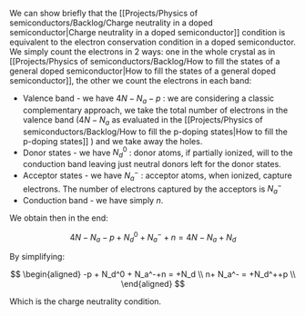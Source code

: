 We can show briefly that the [[Projects/Physics of semiconductors/Backlog/Charge neutrality in a doped semiconductor|Charge neutrality in a doped semiconductor]] condition is equivalent to the electron conservation condition in a doped semiconductor.
We simply count the electrons in 2 ways: one in the whole crystal as in [[Projects/Physics of semiconductors/Backlog/How to fill the states of a general doped semiconductor|How to fill the states of a general doped semiconductor]], the other we count the electrons in each band:
-  Valence band -  we have $4N - N_a -p$ : we are considering a classic complementary approach, we take the total number of electrons in the valence band ($4N-N_a$ as evaluated in the [[Projects/Physics of semiconductors/Backlog/How to fill the p-doping states|How to fill the p-doping states]] ) and we take away the holes.
-  Donor states - we have $N_d^0$ : donor atoms, if partially ionized, will to the conduction band leaving just neutral donors left for the donor states.
-  Acceptor states - we have $N_a^-$ : acceptor atoms, when ionized, capture electrons. The number of electrons captured by the acceptors is $N_a^-$
-  Conduction band - we have simply $n$.

We obtain then in the end:

$$4N - N_a -p + N_d^0 + N_a^- +n = 4N-N_a+N_d$$

By simplifying:

$$
\begin{aligned}
-p + N_d^0 + N_a^-+n = +N_d \\
n+ N_a^- = +N_d^++p \\
\end{aligned}
$$

Which is the charge neutrality condition.
